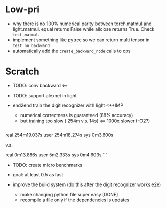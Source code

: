 # Low-pri
- why there is no 100% numerical parity between torch.matmul and light.matmul. equal returns False while allclose returns True. Check `test_matmul`.
- implement something like pytree so we can return multi tensor in `test_nn_backward`
- automatically add the `create_backward_node` calls to ops

# Scratch
- TODO: conv backward <==
- TODO: support alexnet in light

- end2end train the digit recognizer with light <++IMP
  - numerical correctness is guaranteed (88% accuracy)
  - but training too slow ( 254m v.s. 14s) <== 1000x slower (-O2?)
    ```
real    254m19.037s
user    254m18.274s
sys     0m3.600s

v.s.

real    0m13.886s
user    5m2.333s
sys     0m4.603s
    ```
  - TODO: create micro benchmarks
  - goal: at least 0.5 as fast


- improve the build system (do this after the digit recognizer works e2e)
  - make changing python file super easy [DONE]
  - recompile a file only if the dependencies is updates

